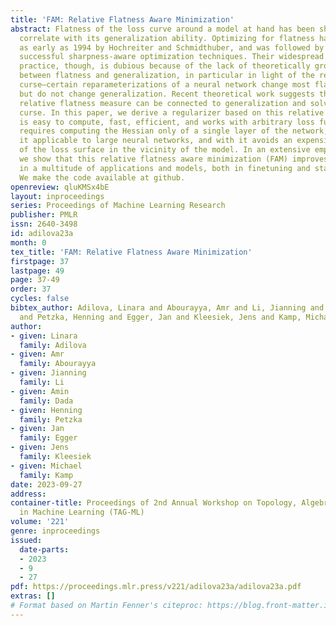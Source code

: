 ```yaml
---
title: 'FAM: Relative Flatness Aware Minimization'
abstract: Flatness of the loss curve around a model at hand has been shown to empirically
  correlate with its generalization ability. Optimizing for flatness has been proposed
  as early as 1994 by Hochreiter and Schmidthuber, and was followed by more recent
  successful sharpness-aware optimization techniques. Their widespread adoption in
  practice, though, is dubious because of the lack of theoretically grounded connection
  between flatness and generalization, in particular in light of the reparameterization
  curse—certain reparameterizations of a neural network change most flatness measures
  but do not change generalization. Recent theoretical work suggests that a particular
  relative flatness measure can be connected to generalization and solves the reparameterization
  curse. In this paper, we derive a regularizer based on this relative flatness that
  is easy to compute, fast, efficient, and works with arbitrary loss functions. It
  requires computing the Hessian only of a single layer of the network, which makes
  it applicable to large neural networks, and with it avoids an expensive mapping
  of the loss surface in the vicinity of the model. In an extensive empirical evaluation
  we show that this relative flatness aware minimization (FAM) improves generalization
  in a multitude of applications and models, both in finetuning and standard training.
  We make the code available at github.
openreview: qluKMSx4bE
layout: inproceedings
series: Proceedings of Machine Learning Research
publisher: PMLR
issn: 2640-3498
id: adilova23a
month: 0
tex_title: 'FAM: Relative Flatness Aware Minimization'
firstpage: 37
lastpage: 49
page: 37-49
order: 37
cycles: false
bibtex_author: Adilova, Linara and Abourayya, Amr and Li, Jianning and Dada, Amin
  and Petzka, Henning and Egger, Jan and Kleesiek, Jens and Kamp, Michael
author:
- given: Linara
  family: Adilova
- given: Amr
  family: Abourayya
- given: Jianning
  family: Li
- given: Amin
  family: Dada
- given: Henning
  family: Petzka
- given: Jan
  family: Egger
- given: Jens
  family: Kleesiek
- given: Michael
  family: Kamp
date: 2023-09-27
address: 
container-title: Proceedings of 2nd Annual Workshop on Topology, Algebra, and Geometry
  in Machine Learning (TAG-ML)
volume: '221'
genre: inproceedings
issued:
  date-parts:
  - 2023
  - 9
  - 27
pdf: https://proceedings.mlr.press/v221/adilova23a/adilova23a.pdf
extras: []
# Format based on Martin Fenner's citeproc: https://blog.front-matter.io/posts/citeproc-yaml-for-bibliographies/
---
```

